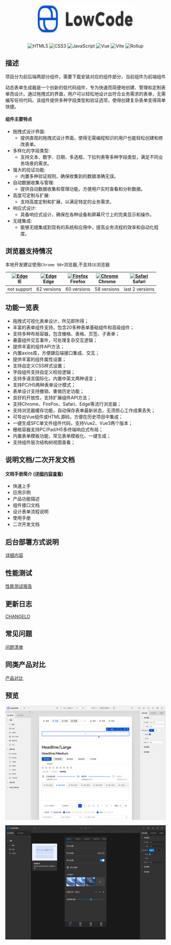 <!--
 * @Description: 
 * @Author: wsy
 * @Date: 2023-10-27 14:38:24
 * @LastEditTime: 2023-10-27 22:06:27
 * @LastEditors: wsy
-->

<br/>
<div align="center">
  <img alt="lowCode Logo" width="300" height="84" src="https://raw.githubusercontent.com/wsypower/lowcode-from-design/f69d1816e0b1477f73be4bdb3517146a95892ab6/public/logo.svg">
  <br/>
  <br/>
   
  ![HTML5](https://img.shields.io/badge/-HTML5-red?logo=html5&logoColor=white) ![CSS3](https://img.shields.io/badge/-CSS3-blue?logo=css3&logoColor=white) ![JavaScript](https://img.shields.io/badge/-JavaScript-yellow?logo=javascript&logoColor=white) ![Vue](https://img.shields.io/badge/-Vue-34495e?logo=vue.js) ![Vite](https://img.shields.io/badge/-Vite-646cff?logo=vite&logoColor=white) ![Rollup](https://img.shields.io/badge/-Rollup-ef3335?logo=rollup.js&logoColor=white)
  
</div>

## 描述

项目分为前后端两部分组件，需要下载安装对应的组件部分，当前组件为前端组件

动态表单生成器是一个创新的低代码组件，专为快速而简便地创建、管理和定制表单而设计。通过拖拽式的界面，用户可以轻松地设计出符合业务需求的表单，无需编写任何代码。该组件提供多种字段类型和验证选项，使得创建复杂表单变得简单快捷。
#### 组件主要特点
- 拖拽式设计界面:
  - 提供直观的拖拽式设计界面，使得无需编程知识的用户也能轻松创建和修改表单。
- 多样化的字段类型:
  - 支持文本、数字、日期、多选框、下拉列表等多种字段类型，满足不同业务场景的需求。
- 强大的验证功能:
  - 内置多种验证规则，确保收集到的数据准确无误。
- 自动数据收集与管理:
  - 提供自动数据收集和管理功能，方便用户实时查看和分析数据。
- 高度可定制与扩展:
  - 支持高度定制和扩展，以满足特定的业务需求。
- 响应式设计:
  - 具备响应式设计，确保在各种设备和屏幕尺寸上的完美显示和操作。
- 无缝集成:
  - 能够无缝集成到现有的系统和应用中，提高业务流程的效率和自动化程度。

## 浏览器支持情况

本地开发建议使用`Chrome 90+`浏览器,不支持`IE`浏览器


| [<img src="https://raw.githubusercontent.com/alrra/browser-logos/master/src/edge/edge_48x48.png" alt=" Edge" width="24px" height="24px" />](http://godban.github.io/browsers-support-badges/)</br>IE | [<img src="https://raw.githubusercontent.com/alrra/browser-logos/master/src/edge/edge_48x48.png" alt=" Edge" width="24px" height="24px" />](http://godban.github.io/browsers-support-badges/)</br>Edge | [<img src="https://raw.githubusercontent.com/alrra/browser-logos/master/src/firefox/firefox_48x48.png" alt="Firefox" width="24px" height="24px" />](http://godban.github.io/browsers-support-badges/)</br>Firefox | [<img src="https://raw.githubusercontent.com/alrra/browser-logos/master/src/chrome/chrome_48x48.png" alt="Chrome" width="24px" height="24px" />](http://godban.github.io/browsers-support-badges/)</br>Chrome | [<img src="https://raw.githubusercontent.com/alrra/browser-logos/master/src/safari/safari_48x48.png" alt="Safari" width="24px" height="24px" />](http://godban.github.io/browsers-support-badges/)</br>Safari |
| :--------------------------------------------------------------------------------------------------------------------------------------------------------------------------------------------------: | :----------------------------------------------------------------------------------------------------------------------------------------------------------------------------------------------------: | :---------------------------------------------------------------------------------------------------------------------------------------------------------------------------------------------------------------: | :-----------------------------------------------------------------------------------------------------------------------------------------------------------------------------------------------------------: | :-----------------------------------------------------------------------------------------------------------------------------------------------------------------------------------------------------------: |
|                                                                                             not support                                                                                              |                                                                                              62 versions                                                                                               |                                                                                                    60 versions                                                                                                    |                                                                                                  58 versions                                                                                                  |                                                                                                last 2 versions                                                                                                |

## 功能一览表

- 拖拽式可视化表单设计，所见即所得；
- 丰富的表单组件支持，包含20多种表单基础组件和高级组件；
- 支持多种布局容器，包含栅格、表格、页签、子表单；
- 暴露组件交互事件，可处理复杂交互逻辑；
- 提供丰富的组件API方法；
- 内置axios库，方便跟后端接口集成、交互；
- 提供丰富的组件属性设置；
- 支持自定义CSS样式设置；
- 字段组件支持自定义校验逻辑；
- 支持多语言国际化，内置中英文两种语言；
- 支持PC/H5两种表单设计模式；
- 表单设计支持撤销、重做历史功能；
- 良好的开放性，支持扩展组件API方法；
- 支持Chrome、FireFox、Safari、Edge等流行浏览器；
- 支持浏览器缓存功能，自动保存表单最新状态，无须担心工作成果丢失；
- 可导出Vue组件或HTML源码，方便在历史项目中集成；
- 一键生成SFC单文件组件代码，支持Vue2、Vue3两个版本；
- 栅格容器支持PC/Pad/H5多终端响应式布局；
- 内置表单模板功能，常见表单模板化、一键生成；
- 支持组件层次结构树视图查看；


## 说明文档/二次开发文档

#### 文档手册简介 ([详细内容查看](https://docs.srdcloud.cn/docs/473QyXa7ZatnnJ3w?))

- 快速上手
- 应用示例
- 产品功能描述
- 组件接口文档
- 设计表单流程说明
- 使用手册
- 二次开发文档

## 后台部署方式说明

[详细内容](https://docs.srdcloud.cn/docs/473QyXa7ZatnnJ3w?)


## 性能测试

[性能测试报告](https://docs.srdcloud.cn/file/wV3VVl1xYLtmyb3y)

## 更新日志

[CHANGELO](https://docs.srdcloud.cn/docs/NJkbElN0J6ulVvqR)

## 常见问题

[问题清单](https://docs.srdcloud.cn/docs/2wAlXO5PO0Ud0MAP)

## 同类产品对比
  
[产品对比](https://docs.srdcloud.cn/sheets/25q5MjvzRZf61jqD/ZjIQu?)

## 预览
  [![license](https://github.com/wsypower/lowcode-from-design/blob/master/public/Light-2.png?raw=true)](LICENSE)

  [![license](https://github.com/wsypower/lowcode-from-design/blob/master/public/Dark.png?raw=true)](LICENSE)

